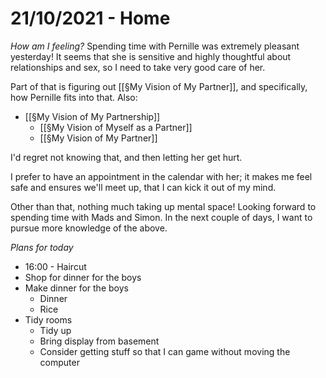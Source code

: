 # 21/10/2021 - Home
*How am I feeling?*
Spending time with Pernille was extremely  pleasant yesterday! It seems  that she is sensitive and highly thoughtful about relationships and sex, so I need to take very good care of her. 

Part of that is figuring out [[§My Vision of My Partner]], and specifically, how Pernille fits into that. Also:
* [[§My Vision of My Partnership]]
	* [[§My Vision of Myself as a Partner]]
	* [[§My Vision of My Partner]]

I'd regret not knowing that, and then letting her get hurt. 

I prefer to have an appointment in the calendar with her; it makes me feel safe and ensures we'll meet up, that I can kick it out of my mind. 

Other than that, nothing much taking up mental space! Looking forward to spending time with Mads and Simon. In the next couple of days, I want to pursue more knowledge of the above. 


*Plans for today*
- 16:00 - Haircut
- Shop for dinner for the boys
- Make dinner for the boys
	- Dinner
	- Rice
- Tidy rooms
	- Tidy up
	- Bring display from basement
	- Consider getting stuff so that I can game without moving the computer

<!-- {BearID:4B0B0FEC-0098-473B-BC86-C0DFE3951034-74496-0000025695BA7E60} -->

